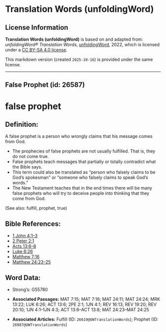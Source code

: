 # Translation Words (unfoldingWord)

## License Information

**Translation Words (unfoldingWord)** is based on and adapted from: _unfoldingWord® Translation Words_, [unfoldingWord](https://unfoldingword.org/utw), 2022, which is licensed under a [CC BY-SA 4.0 license](https://creativecommons.org/licenses/by-sa/4.0/legalcode.en).

This markdown version (created `2025-10-16`) is provided under the same license.



--------------------------------

## False Prophet (id: 26587)

false prophet
=============

Definition:
-----------

A false prophet is a person who wrongly claims that his message comes from God.

* The prophecies of false prophets are not usually fulfilled. That is, they do not come true.
* False prophets teach messages that partially or totally contradict what the Bible says.
* This term could also be translated as “person who falsely claims to be God’s spokesman” or “someone who falsely claims to speak God’s words.”
* The New Testament teaches that in the end times there will be many false prophets who will try to deceive people into thinking that they come from God.

(See also: fulfill, prophet, true)

Bible References:
-----------------

* [1 John 4:1–3](https://ref.ly/1John4:1-1John4:3)
* [2 Peter 2:1](https://ref.ly/2Pet2:1)
* [Acts 13:6–8](https://ref.ly/Acts13:6-Acts13:8)
* [Luke 6:26](https://ref.ly/Luke6:26)
* [Matthew 7:16](https://ref.ly/Matt7:16)
* [Matthew 24:23–25](https://ref.ly/Matt24:23-Matt24:25)

Word Data:
----------

* Strong’s: G55780

* **Associated Passages:** MAT 7:15; MAT 7:16; MAT 24:11; MAT 24:24; MRK 13:22; LUK 6:26; ACT 13:6; 2PE 2:1; 1JN 4:1; REV 16:13; REV 19:20; REV 20:10; 1JN 4:1–1JN 4:3; ACT 13:6–ACT 13:8; MAT 24:23–MAT 24:25
* **Associated Articles:** Fulfill (ID: `26619@UWTranslationWords`); Prophet (ID: `26987@UWTranslationWords`)

